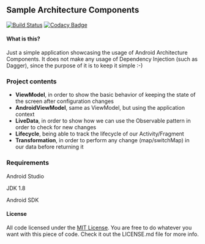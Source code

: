 Sample Architecture Components
----------
[![Build Status](https://travis-ci.org/bresan/sample_android_architecture_components.svg?branch=master)](https://travis-ci.org/bresan/android_tmdb_clean_architecture)
[![Codacy Badge](https://api.codacy.com/project/badge/Grade/6e921f05223141b1985cfdf1671c3d32)](https://www.codacy.com/app/bresan/android_tmdb_clean_architecture?utm_source=github.com&amp;utm_medium=referral&amp;utm_content=bresan/android_tmdb_clean_architecture&amp;utm_campaign=Badge_Grade)


#### What is this?

Just a simple application showcasing the usage of Android Architecture Components. It does not make any usage of Dependency Injection (such as Dagger), since the purpose of it is to keep it simple :-)

### Project contents

- **ViewModel**, in order to show the basic behavior of keeping the state of the screen after configuration changes
- **AndroidViewModel**, same as ViewModel, but using the application context
- **LiveData**, in order to show how we can use the Observable pattern in order to check for new changes
- **Lifecycle**, being able to track the lifecycle of our Activity/Fragment
- **Transformation**, in order to perform any change (map/switchMap) in our data before returning it

### Requirements

Android Studio

JDK 1.8

Android SDK

#### License

All code licensed under the [MIT License](http://www.opensource.org/licenses/mit-license.php). You are free to do whatever you want with this piece of code. Check it out the LICENSE.md file for more info.